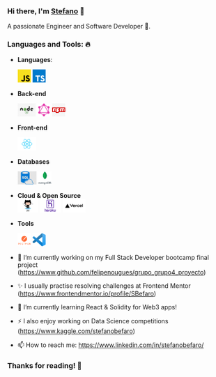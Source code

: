 ### Hi there, I'm [Stefano](https://github.com/SBefaro)  👋
A passionate Engineer and Software Developer 🚀.

<!--
**SBefaro/SBefaro** is a ✨ _special_ ✨ repository because its `README.md` (this file) appears on your GitHub profile.
-->






### Languages and Tools: 🔥

- **Languages**: 

  <code><img height="30" src="https://github.com/SBefaro/SBefaro/blob/main/assets/js.png" style="max-width:100%;"></code> 
  <code><img height="30" src="https://github.com/SBefaro/SBefaro/blob/main/assets/ts.png" style="max-width:100%;"></code>

- **Back-end**

  <code><img height="30" src="https://github.com/SBefaro/SBefaro/blob/main/assets/nodejs.jpg" style="max-width:100%;"></code>
  <code><img height="30" src="https://github.com/SBefaro/SBefaro/blob/main/assets/graphQL.png" style="max-width:100%;"></code>
  <code><img height="30" src="https://github.com/SBefaro/SBefaro/blob/main/assets/npm.jpg" style="max-width:100%;"></code>

- **Front-end**
 
  <code><img height="30" src="https://github.com/SBefaro/SBefaro/blob/main/assets/reactjs.png" style="max-width:100%;"></code>

- **Databases**  

  <code><img height="30" src="https://github.com/sbefaro/sbefaro/blob/master/assets/sql.jpg" style="max-width:100%;"></code>
  <code><img height="30" src="https://github.com/sbefaro/sbefaro/blob/master/assets/mongodb.jpeg" style="max-width:100%;"></code>

- **Cloud & Open Source**  
  <code><img height="30" src="https://github.com/SBefaro/SBefaro/blob/main/assets/github.jpg" style="max-width:100%;"></code>
  <code><img height="30" src="https://github.com/SBefaro/SBefaro/blob/main/assets/heroku.png" style="max-width:100%;"></code>
    <code><img height="30" src="https://github.com/SBefaro/SBefaro/blob/main/assets/vercel.png" style="max-width:100%;"></code>

- **Tools**

  <code><img height="30" src="https://github.com/SBefaro/SBefaro/blob/main/assets/postman.png" style="max-width:100%;"></code>
  <code><img height="30" src="https://github.com/SBefaro/SBefaro/blob/main/assets/vscode.png" style="max-width:100%;"></code>

- 🔭 I’m currently working on my Full Stack Developer bootcamp final project (https://www.github.com/felipenougues/grupo_grupo4_proyecto)
- ✨ I usually practise resolving challenges at Frontend Mentor (https://www.frontendmentor.io/profile/SBefaro)
- 🌱 I’m currently learning React & Solidity for Web3 apps!
- ⚡ I also enjoy working on Data Science competitions (https://www.kaggle.com/stefanobefaro)
- 📫 How to reach me: https://www.linkedin.com/in/stefanobefaro/

<h3 align="left"> Thanks for reading! 🧡</h3>
